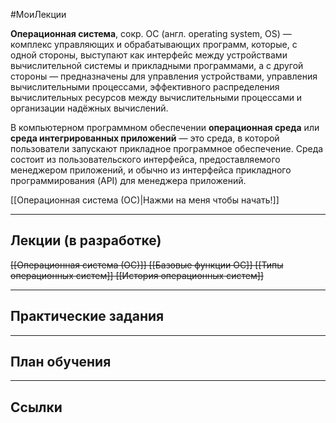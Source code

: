 #МоиЛекции 

**Операционная система**, сокр. ОС (англ. operating system, OS) — комплекс управляющих и обрабатывающих программ, которые, с одной стороны, выступают как интерфейс между устройствами вычислительной системы и прикладными программами, а с другой стороны — предназначены для управления устройствами, управления вычислительными процессами, эффективного распределения вычислительных ресурсов между вычислительными процессами и организации надёжных вычислений.

В компьютерном программном обеспечении **операционная среда** или **среда интегрированных приложений** — это среда, в которой пользователи запускают прикладное программное обеспечение. Среда состоит из пользовательского интерфейса, предоставляемого менеджером приложений, и обычно из интерфейса прикладного программирования (API) для менеджера приложений.

[[Операционная система (ОС)|Нажми на меня чтобы начать!]]

---
## Лекции (в разработке)


~~[[Операционная система (ОС)]]
[[Базовые функции ОС]]
[[Типы операционных систем]]
[[История операционных систем]]~~

---
## Практические задания



---
## План обучения



---
## Ссылки